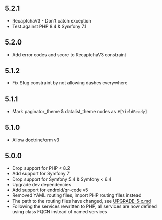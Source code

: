 5.2.1
-----

* RecaptchaV3 - Don't catch exception
* Test against PHP 8.4 & Symfony 7.1

5.2.0
-----

* Add error codes and score to RecaptchaV3 constraint

5.1.2
-----

* Fix Slug constraint by not allowing dashes everywhere

5.1.1
-----

* Mark paginator_theme & datalist_theme nodes as `#[YieldReady]`

5.1.0
-----

* Allow doctrine/orm v3

5.0.0
-----

* Drop support for PHP < 8.2
* Add support for Symfony 7
* Drop support for Symfony 5.4 & Symfony < 6.4
* Upgrade dev dependencies
* Add support for endroid/qr-code v5
* Removed YAML routing files, import PHP routing files instead
* The path to the routing files have changed, see [UPGRADE-5.x.md](UPGRADE-5.x.md)
* Following the services rewritten to PHP, all services are now defined using class FQCN instead of named services
